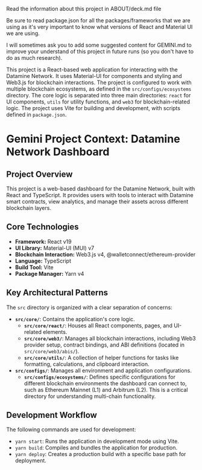 Read the information about this project in ABOUT/deck.md file

Be sure to read package.json for all the packages/frameworks that we are using as it's very important to know what versions of React and Material UI we are using.

I will sometimes ask you to add some suggested content for GEMINI.md to improve your understand of this project in future runs (so you don't have to do as much research).

This project is a React-based web application for interacting with the Datamine Network. It uses Material-UI for components and styling and Web3.js for blockchain interactions. The project is configured to work with multiple blockchain
     ecosystems, as defined in the `src/configs/ecosystems` directory. The core logic is separated into three main directories: `react` for UI components, `utils` for utility functions, and `web3` for blockchain-related logic. The project uses
     Vite for building and development, with scripts defined in `package.json`.

# Gemini Project Context: Datamine Network Dashboard

## Project Overview
This project is a web-based dashboard for the Datamine Network, built with React and TypeScript. It provides users with tools to interact with Datamine smart contracts, view analytics, and manage their assets across different blockchain layers.

## Core Technologies
- **Framework:** React v19
- **UI Library:** Material-UI (MUI) v7
- **Blockchain Interaction:** Web3.js v4, @walletconnect/ethereum-provider
- **Language:** TypeScript
- **Build Tool:** Vite
- **Package Manager:** Yarn v4

## Key Architectural Patterns
The `src` directory is organized with a clear separation of concerns:

- **`src/core/`**: Contains the application's core logic.
  - **`src/core/react/`**: Houses all React components, pages, and UI-related elements.
  - **`src/core/web3/`**: Manages all blockchain interactions, including Web3 provider setup, contract bindings, and ABI definitions (located in `src/core/web3/abis/`).
  - **`src/core/utils/`**: A collection of helper functions for tasks like formatting, calculations, and clipboard interaction.
- **`src/configs/`**: Manages all environment and application configurations.
  - **`src/configs/ecosystems/`**: Defines specific configurations for different blockchain environments the dashboard can connect to, such as Ethereum Mainnet (L1) and Arbitrum (L2). This is a critical directory for understanding multi-chain functionality.

## Development Workflow
The following commands are used for development:

- `yarn start`: Runs the application in development mode using Vite.
- `yarn build`: Compiles and bundles the application for production.
- `yarn deploy`: Creates a production build with a specific base path for deployment.

